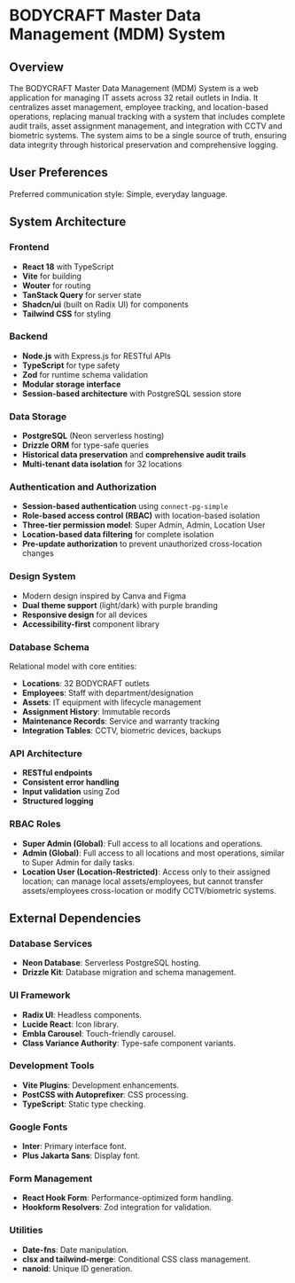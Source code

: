 # BODYCRAFT Master Data Management (MDM) System

## Overview

The BODYCRAFT Master Data Management (MDM) System is a web application for managing IT assets across 32 retail outlets in India. It centralizes asset management, employee tracking, and location-based operations, replacing manual tracking with a system that includes complete audit trails, asset assignment management, and integration with CCTV and biometric systems. The system aims to be a single source of truth, ensuring data integrity through historical preservation and comprehensive logging.

## User Preferences

Preferred communication style: Simple, everyday language.

## System Architecture

### Frontend
- **React 18** with TypeScript
- **Vite** for building
- **Wouter** for routing
- **TanStack Query** for server state
- **Shadcn/ui** (built on Radix UI) for components
- **Tailwind CSS** for styling

### Backend
- **Node.js** with Express.js for RESTful APIs
- **TypeScript** for type safety
- **Zod** for runtime schema validation
- **Modular storage interface**
- **Session-based architecture** with PostgreSQL session store

### Data Storage
- **PostgreSQL** (Neon serverless hosting)
- **Drizzle ORM** for type-safe queries
- **Historical data preservation** and **comprehensive audit trails**
- **Multi-tenant data isolation** for 32 locations

### Authentication and Authorization
- **Session-based authentication** using `connect-pg-simple`
- **Role-based access control (RBAC)** with location-based isolation
- **Three-tier permission model**: Super Admin, Admin, Location User
- **Location-based data filtering** for complete isolation
- **Pre-update authorization** to prevent unauthorized cross-location changes

### Design System
- Modern design inspired by Canva and Figma
- **Dual theme support** (light/dark) with purple branding
- **Responsive design** for all devices
- **Accessibility-first** component library

### Database Schema
Relational model with core entities:
- **Locations**: 32 BODYCRAFT outlets
- **Employees**: Staff with department/designation
- **Assets**: IT equipment with lifecycle management
- **Assignment History**: Immutable records
- **Maintenance Records**: Service and warranty tracking
- **Integration Tables**: CCTV, biometric devices, backups

### API Architecture
- **RESTful endpoints**
- **Consistent error handling**
- **Input validation** using Zod
- **Structured logging**

### RBAC Roles
- **Super Admin (Global)**: Full access to all locations and operations.
- **Admin (Global)**: Full access to all locations and most operations, similar to Super Admin for daily tasks.
- **Location User (Location-Restricted)**: Access only to their assigned location; can manage local assets/employees, but cannot transfer assets/employees cross-location or modify CCTV/biometric systems.

## External Dependencies

### Database Services
- **Neon Database**: Serverless PostgreSQL hosting.
- **Drizzle Kit**: Database migration and schema management.

### UI Framework
- **Radix UI**: Headless components.
- **Lucide React**: Icon library.
- **Embla Carousel**: Touch-friendly carousel.
- **Class Variance Authority**: Type-safe component variants.

### Development Tools
- **Vite Plugins**: Development enhancements.
- **PostCSS with Autoprefixer**: CSS processing.
- **TypeScript**: Static type checking.

### Google Fonts
- **Inter**: Primary interface font.
- **Plus Jakarta Sans**: Display font.

### Form Management
- **React Hook Form**: Performance-optimized form handling.
- **Hookform Resolvers**: Zod integration for validation.

### Utilities
- **Date-fns**: Date manipulation.
- **clsx and tailwind-merge**: Conditional CSS class management.
- **nanoid**: Unique ID generation.